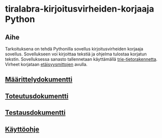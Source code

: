 # tiralabra-kirjoitusvirheiden-korjaaja Python

## Aihe
Tarkoituksena on tehdä Pythonilla sovellus kirjoitusvirheiden korjaaja sovellus. Sovellukseen voi kirjoittaa tekstiä ja ohjelma tulostaa korjatun tekstin. Sovelluksessa sanasto tallennetaan käyttämällä [trie-tietorakennetta](https://en.wikipedia.org/wiki/Trie). Virheet korjataan [etäisyysmittojen](https://en.wikipedia.org/wiki/Damerau%E2%80%93Levenshtein_distance) avulla.

## [Määrittelydokumentti](https://github.com/kimmomuli/tiralabra-kirjoitusvirheiden-korjaaja/blob/main/dokumentit/m%C3%A4%C3%A4rittelydokumentti)

## [Toteutusdokumentti](https://github.com/kimmomuli/tiralabra-kirjoitusvirheiden-korjaaja/blob/main/dokumentit/toteutusdokumentti)

## [Testausdokumentti](https://github.com/kimmomuli/tiralabra-kirjoitusvirheiden-korjaaja/blob/main/dokumentit/testausdokumentti)

## [Käyttöohje](https://github.com/kimmomuli/tiralabra-kirjoitusvirheiden-korjaaja/blob/main/dokumentit/k%C3%A4ytt%C3%B6ohje)
